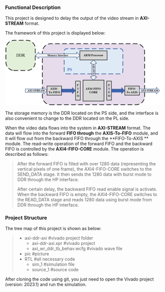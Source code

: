 ### Functional Description

This project is designed to delay the output of the video stream in **AXI-STREAM** format.

The framework of this project is displayed below:

![architecture](pic/architecture.png)



The storage memory is the DDR located on the PS side, and the interface is also convenient to change to the DDR located on the PL side.

When the video data flows into the system in **AXI-STREAM** format. The data will flow into the forward **FIFO through** the **AXIS-To-FIFO** module, and it will flow out from the backward FIFO through the **FIFO-To-AXIS ** module. The read-write operation of the forward FIFO and the backward FIFO is controlled by the **AXI4-FIFO-CORE** module. The operation is described as follows:

> After the forward FIFO is filled with over 1280 data (representing the vertical pixels of one frame), the AXI4-FIFO-CORE switches to the SEND_DATA stage. It then sends the 1280 data with burst mode to DDR through the HP interface.
>
> After certain delay, the backward FIFO read enable signal is activate. When the backward FIFO is empty, the AXI4-FIFO-CORE switches to the READ_DATA stage and reads 1280 data using burst mode from DDR through the HP interface.

### Project Structure

The tree map of this project is shown as below:

> - axi-ddr-axi #vivado project folder
>   - axi-ddr-axi.xpr #vivado project
>   - axi_wr_ddr_tb_behav.wcfg #vivado wave file
> - pic #picture
> - RTL #all necessary code
>   - sim_1 #simulation file
>   - source_1 #source code

After cloning the code using git, you just need to open the Vivado project (version: 2023.1) and run the simulation.